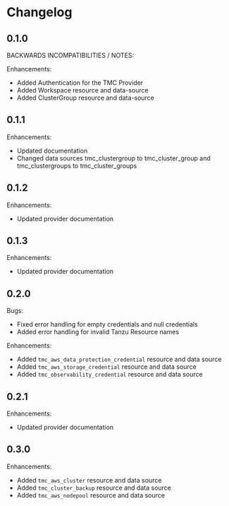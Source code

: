 # Changelog

## 0.1.0

BACKWARDS INCOMPATIBILITIES / NOTES:

Enhancements:

- Added Authentication for the TMC Provider
- Added Workspace resource and data-source
- Added ClusterGroup resource and data-source

## 0.1.1

Enhancements:

- Updated documentation
- Changed data sources tmc_clustergroup to tmc_cluster_group and tmc_clustergroups to tmc_cluster_groups

## 0.1.2

Enhancements:

- Updated provider documentation

## 0.1.3

Enhancements:

- Updated provider documentation

## 0.2.0

Bugs:

- Fixed error handling for empty credentials and null credentials
- Added error handling for invalid Tanzu Resource names

Enhancements:

- Added `tmc_aws_data_protection_credential` resource and data source
- Added `tmc_aws_storage_credential` resource and data source
- Added `tmc_observability_credential` resource and data source

## 0.2.1

Enhancements:

- Updated provider documentation

## 0.3.0

Enhancements:

- Added `tmc_aws_cluster` resource and data source
- Added `tmc_cluster_backup` resource and data source
- Added `tmc_aws_nodepool` resource and data source
